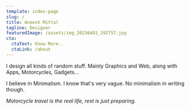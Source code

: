 ```yaml
---
template: index-page
slug: /
title: Aneesh Mittal
tagline: Designer
featuredImage: /assets/img_20230401_192757.jpg
cta:
  ctaText: Know More..
  ctaLink: /about
---
```

I design all kinds of random stuff. Mainly Graphics and Web, along with Apps, Motorcycles, Gadgets...

I believe in Minimalism. I know that's very vague. No minimalism in writing though.

*Motorcycle travel is the real life, rest is just preparing.*